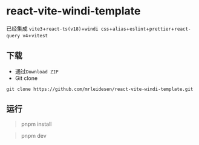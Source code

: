 # react-vite-windi-template

已经集成 `vite3`+`react-ts(v18)`+`windi css`+`alias`+`eslint`+`prettier`+`react-query v4`+`vitest`

## 下载

- 通过`Download ZIP`
- Git clone

```
git clone https://github.com/mrleidesen/react-vite-windi-template.git
```

## 运行

> pnpm install

> pnpm dev
